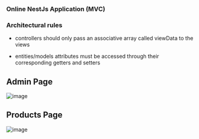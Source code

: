 ### Online NestJs Application (MVC)

### Architectural rules

- controllers should only pass an associative array called viewData to the views

- entities/models attributes must be accessed through their corresponding getters and setters

## Admin Page

![image](https://user-images.githubusercontent.com/53145644/193583760-3c48fceb-52bc-44e8-871d-cca68b86539f.png)

## Products Page

![image](https://user-images.githubusercontent.com/53145644/193631809-3726e250-4682-4dba-a29c-07275d246c06.png)

